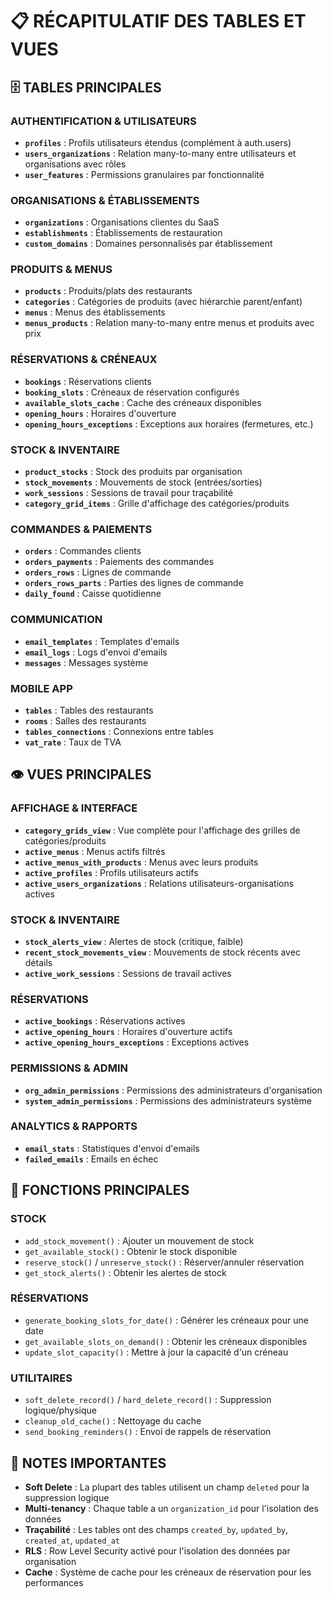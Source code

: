 # 📋 RÉCAPITULATIF DES TABLES ET VUES

## 🗄️ TABLES PRINCIPALES

### **AUTHENTIFICATION & UTILISATEURS**

- **`profiles`** : Profils utilisateurs étendus (complément à auth.users)
- **`users_organizations`** : Relation many-to-many entre utilisateurs et organisations avec rôles
- **`user_features`** : Permissions granulaires par fonctionnalité

### **ORGANISATIONS & ÉTABLISSEMENTS**

- **`organizations`** : Organisations clientes du SaaS
- **`establishments`** : Établissements de restauration
- **`custom_domains`** : Domaines personnalisés par établissement

### **PRODUITS & MENUS**

- **`products`** : Produits/plats des restaurants
- **`categories`** : Catégories de produits (avec hiérarchie parent/enfant)
- **`menus`** : Menus des établissements
- **`menus_products`** : Relation many-to-many entre menus et produits avec prix

### **RÉSERVATIONS & CRÉNEAUX**

- **`bookings`** : Réservations clients
- **`booking_slots`** : Créneaux de réservation configurés
- **`available_slots_cache`** : Cache des créneaux disponibles
- **`opening_hours`** : Horaires d'ouverture
- **`opening_hours_exceptions`** : Exceptions aux horaires (fermetures, etc.)

### **STOCK & INVENTAIRE**

- **`product_stocks`** : Stock des produits par organisation
- **`stock_movements`** : Mouvements de stock (entrées/sorties)
- **`work_sessions`** : Sessions de travail pour traçabilité
- **`category_grid_items`** : Grille d'affichage des catégories/produits

### **COMMANDES & PAIEMENTS**

- **`orders`** : Commandes clients
- **`orders_payments`** : Paiements des commandes
- **`orders_rows`** : Lignes de commande
- **`orders_rows_parts`** : Parties des lignes de commande
- **`daily_found`** : Caisse quotidienne

### **COMMUNICATION**

- **`email_templates`** : Templates d'emails
- **`email_logs`** : Logs d'envoi d'emails
- **`messages`** : Messages système

### **MOBILE APP**

- **`tables`** : Tables des restaurants
- **`rooms`** : Salles des restaurants
- **`tables_connections`** : Connexions entre tables
- **`vat_rate`** : Taux de TVA

## 👁️ VUES PRINCIPALES

### **AFFICHAGE & INTERFACE**

- **`category_grids_view`** : Vue complète pour l'affichage des grilles de catégories/produits
- **`active_menus`** : Menus actifs filtrés
- **`active_menus_with_products`** : Menus avec leurs produits
- **`active_profiles`** : Profils utilisateurs actifs
- **`active_users_organizations`** : Relations utilisateurs-organisations actives

### **STOCK & INVENTAIRE**

- **`stock_alerts_view`** : Alertes de stock (critique, faible)
- **`recent_stock_movements_view`** : Mouvements de stock récents avec détails
- **`active_work_sessions`** : Sessions de travail actives

### **RÉSERVATIONS**

- **`active_bookings`** : Réservations actives
- **`active_opening_hours`** : Horaires d'ouverture actifs
- **`active_opening_hours_exceptions`** : Exceptions actives

### **PERMISSIONS & ADMIN**

- **`org_admin_permissions`** : Permissions des administrateurs d'organisation
- **`system_admin_permissions`** : Permissions des administrateurs système

### **ANALYTICS & RAPPORTS**

- **`email_stats`** : Statistiques d'envoi d'emails
- **`failed_emails`** : Emails en échec

## 🔧 FONCTIONS PRINCIPALES

### **STOCK**

- `add_stock_movement()` : Ajouter un mouvement de stock
- `get_available_stock()` : Obtenir le stock disponible
- `reserve_stock()` / `unreserve_stock()` : Réserver/annuler réservation
- `get_stock_alerts()` : Obtenir les alertes de stock

### **RÉSERVATIONS**

- `generate_booking_slots_for_date()` : Générer les créneaux pour une date
- `get_available_slots_on_demand()` : Obtenir les créneaux disponibles
- `update_slot_capacity()` : Mettre à jour la capacité d'un créneau

### **UTILITAIRES**

- `soft_delete_record()` / `hard_delete_record()` : Suppression logique/physique
- `cleanup_old_cache()` : Nettoyage du cache
- `send_booking_reminders()` : Envoi de rappels de réservation

## 📝 NOTES IMPORTANTES

- **Soft Delete** : La plupart des tables utilisent un champ `deleted` pour la suppression logique
- **Multi-tenancy** : Chaque table a un `organization_id` pour l'isolation des données
- **Traçabilité** : Les tables ont des champs `created_by`, `updated_by`, `created_at`, `updated_at`
- **RLS** : Row Level Security activé pour l'isolation des données par organisation
- **Cache** : Système de cache pour les créneaux de réservation pour les performances
